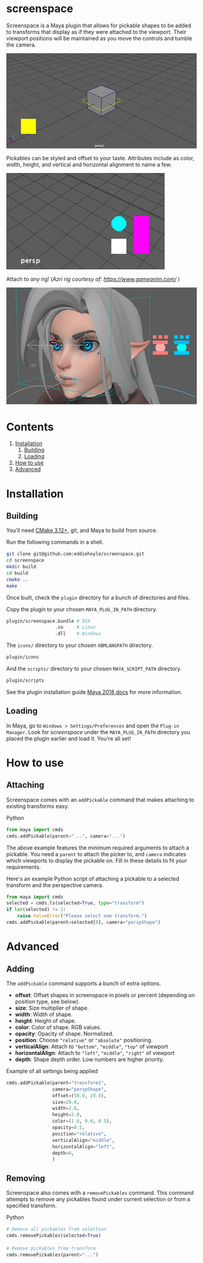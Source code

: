 # screenspace
Screenspace is a Maya plugin that allows for pickable shapes to be added to transforms that display as if they were attached to the viewport. Their viewport positions will be maintained as you move the controls and tumble the camera.

![alt text](resources/screenspace1.png "Pickable")

Pickables can be styled and offset to your taste. Attributes include as color, width, height, and vertical and horizontal alignment to name a few.

![alt text](resources/screenspace2.png "Style")

Attach to _any_ rig! (*Azri rig courtesy of: https://www.gameanim.com/*
)

![alt text](resources/screenspace3.png "Interfaces")

# Contents
1. [Installation](#installation)
    1. [Building](#building)
    2. [Loading](#loading)
2. [How to use](#how-to-use)
3. [Advanced](#advanced)

# Installation

## Building
You'll need [CMake 3.12+](https://cmake.org), git, and Maya to build from source.

Run the following commands in a shell.
```bash
git clone git@github.com:eddiehoyle/screenspace.git
cd screenspace
mkdir build
cd build
cmake ..
make
```

Once built, check the `plugin` directory for a bunch of directories and files.

Copy the plugin to your chosen `MAYA_PLUG_IN_PATH` directory.
```bash
plugin/screenspace.bundle # OSX
                  .so     # Linux
                  .dll    # Windows
```
The `icons/` directory to your chosen `XBMLANGPATH` directory.
```bash
plugin/icons
```

And the `scripts/` directory to your chosen `MAYA_SCRIPT_PATH` directory.
```bash
plugin/scripts
```

 See the plugin installation guide [Maya 2018 docs](https://knowledge.autodesk.com/support/maya/learn-explore/caas/CloudHelp/cloudhelp/2018/ENU/Maya-Customizing/files/GUID-FA51BD26-86F3-4F41-9486-2C3CF52B9E17-htm.html) for more information.

## Loading

In Maya, go to `Windows > Settings/Preferences` and open the `Plug-in Manager`. Look for _screenspace_ under the `MAYA_PLUG_IN_PATH` directory you placed the plugin earlier and load it. You're all set!

# How to use

## Attaching
Screenspace comes with an `addPickable` command that makes attaching to existing transforms easy.

Python
```python
from maya import cmds
cmds.addPickable(parent="...", camera="...")
```

The above example features the minimum required arguments to attach a pickable. You need a `parent` to attach the picker to, and `camera` indicates which viewports to display the pickable on. Fill in these details to fit your requirements.

Here's an example Python script of attaching a pickable to a selected transform and the perspective camera.

```python
from maya import cmds
selected = cmds.ls(selected=True, type="transform")
if len(selected) != 1:
    raise ValueError("Please select one transform.")
cmds.addPickable(parent=selected[0], camera="perspShape")
```

# Advanced

## Adding
The `addPickable` command supports a bunch of extra options.

* **offset**: Offset shapes in screenspace in pixels or percent (depending on position type, see below).
* **size**: Size multiplier of shape. 
* **width**: Width of shape.
* **height**: Height of shape.
* **color**: Color of shape. RGB values.
* **opacity**: Opacity of shape. Normalized.
* **position**: Choose `"relative"` or `"absolute"` positioning.
* **verticalAlign**: Attach to `"bottom"`, `"middle"`, `"top"` of viewport
* **horizontalAlign**: Attach to `"left"`, `"middle"`, `"right"` of viewport
* **depth**: Shape depth order. Low numbers are higher priority.

Example of all settings being applied 
```python
cmds.addPickable(parent="transform1",
                 camera="perspShape",
                 offset=(50.0, 20.0),
                 size=20.0,
                 width=2.0,
                 height=2.0,
                 color=(1.0, 0.0, 0.5),
                 opacity=0.5,
                 position="relative",
                 verticalAlign="middle",
                 horizontalAlign="left",
                 depth=0,
                 )
```

## Removing
Screenspace also comes with a `removePickables` command. This command attempts to remove any pickables found under current selection or from a specified transform.

Python
```python
# Remove all pickables from selection
cmds.removePickables(selected=True)

# Remove pickables from transform
cmds.removePickables(parent="...")
```